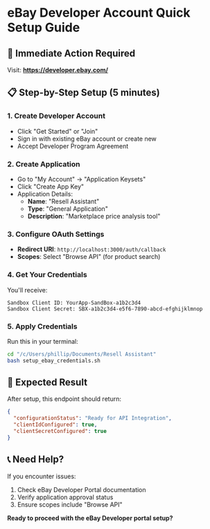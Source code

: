 # eBay Developer Account Quick Setup Guide

## 🎯 **Immediate Action Required**

Visit: **https://developer.ebay.com/**

## 📋 **Step-by-Step Setup (5 minutes)**

### 1. **Create Developer Account**
- Click "Get Started" or "Join"
- Sign in with existing eBay account or create new
- Accept Developer Program Agreement

### 2. **Create Application** 
- Go to "My Account" → "Application Keysets"
- Click "Create App Key"
- Application Details:
  - **Name**: "Resell Assistant"
  - **Type**: "General Application"
  - **Description**: "Marketplace price analysis tool"

### 3. **Configure OAuth Settings**
- **Redirect URI**: `http://localhost:3000/auth/callback`
- **Scopes**: Select "Browse API" (for product search)

### 4. **Get Your Credentials**
You'll receive:
```
Sandbox Client ID: YourApp-SandBox-a1b2c3d4
Sandbox Client Secret: SBX-a1b2c3d4-e5f6-7890-abcd-efghijklmnop
```

### 5. **Apply Credentials**
Run this in your terminal:
```bash
cd "/c/Users/phillip/Documents/Resell Assistant"
bash setup_ebay_credentials.sh
```

## 🚀 **Expected Result**
After setup, this endpoint should return:
```json
{
  "configurationStatus": "Ready for API Integration",
  "clientIdConfigured": true,
  "clientSecretConfigured": true
}
```

## 📞 **Need Help?**
If you encounter issues:
1. Check eBay Developer Portal documentation
2. Verify application approval status
3. Ensure scopes include "Browse API"

**Ready to proceed with the eBay Developer portal setup?**

